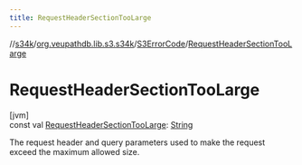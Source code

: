 ```yaml
---
title: RequestHeaderSectionTooLarge
---
```

//[s34k](../../../index.html)/[org.veupathdb.lib.s3.s34k](../index.html)/[S3ErrorCode](index.html)/[RequestHeaderSectionTooLarge](-request-header-section-too-large.html)



# RequestHeaderSectionTooLarge



[jvm]\
const val [RequestHeaderSectionTooLarge](-request-header-section-too-large.html): [String](https://kotlinlang.org/api/latest/jvm/stdlib/kotlin/-string/index.html)



The request header and query parameters used to make the request exceed the maximum allowed size.




